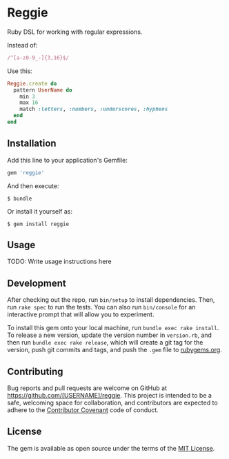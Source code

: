# Reggie

Ruby DSL for working with regular expressions.

Instead of:
```ruby
/^[a-z0-9_-]{3,16}$/
```
Use this:
```ruby
Reggie.create do
  pattern UserName do
    min 3
    max 16
    match :letters, :numbers, :underscores, :hyphens
  end
end
```

## Installation

Add this line to your application's Gemfile:

```ruby
gem 'reggie'
```

And then execute:

    $ bundle

Or install it yourself as:

    $ gem install reggie

## Usage

TODO: Write usage instructions here

## Development

After checking out the repo, run `bin/setup` to install dependencies. Then, run `rake spec` to run the tests. You can also run `bin/console` for an interactive prompt that will allow you to experiment.

To install this gem onto your local machine, run `bundle exec rake install`. To release a new version, update the version number in `version.rb`, and then run `bundle exec rake release`, which will create a git tag for the version, push git commits and tags, and push the `.gem` file to [rubygems.org](https://rubygems.org).

## Contributing

Bug reports and pull requests are welcome on GitHub at https://github.com/[USERNAME]/reggie. This project is intended to be a safe, welcoming space for collaboration, and contributors are expected to adhere to the [Contributor Covenant](http://contributor-covenant.org) code of conduct.


## License

The gem is available as open source under the terms of the [MIT License](http://opensource.org/licenses/MIT).
